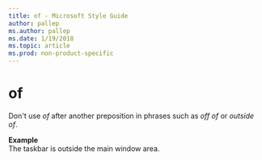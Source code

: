 ```yaml
---
title: of - Microsoft Style Guide
author: pallep
ms.author: pallep
ms.date: 1/19/2018
ms.topic: article
ms.prod: non-product-specific
---
```


# of

Don't use *of* after another preposition in phrases such as *off of* or *outside of*. 

**Example**  
The taskbar is outside the main window area.
